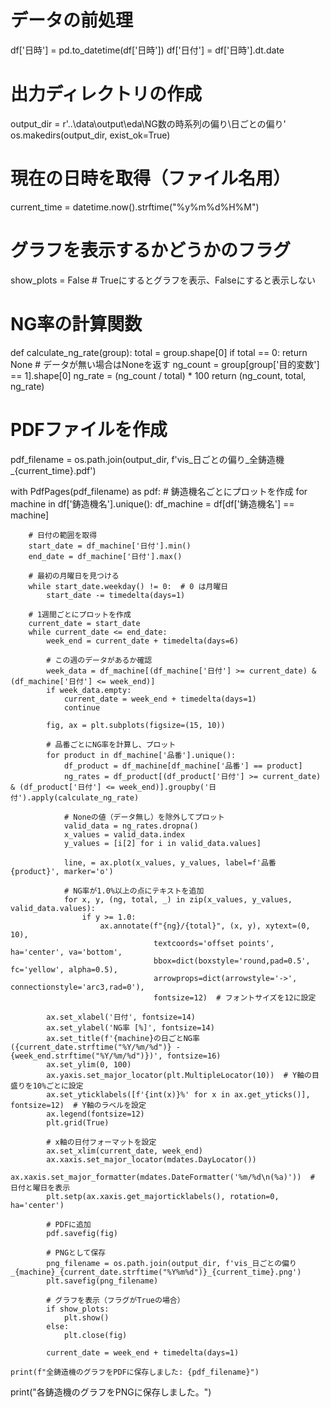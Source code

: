 # データの前処理
df['日時'] = pd.to_datetime(df['日時'])
df['日付'] = df['日時'].dt.date

# 出力ディレクトリの作成
output_dir = r'..\data\output\eda\NG数の時系列の偏り\日ごとの偏り'
os.makedirs(output_dir, exist_ok=True)

# 現在の日時を取得（ファイル名用）
current_time = datetime.now().strftime("%y%m%d%H%M")

# グラフを表示するかどうかのフラグ
show_plots = False  # Trueにするとグラフを表示、Falseにすると表示しない

# NG率の計算関数
def calculate_ng_rate(group):
    total = group.shape[0]
    if total == 0:
        return None  # データが無い場合はNoneを返す
    ng_count = group[group['目的変数'] == 1].shape[0]
    ng_rate = (ng_count / total) * 100
    return (ng_count, total, ng_rate)

# PDFファイルを作成
pdf_filename = os.path.join(output_dir, f'vis_日ごとの偏り_全鋳造機_{current_time}.pdf')

with PdfPages(pdf_filename) as pdf:
    # 鋳造機名ごとにプロットを作成
    for machine in df['鋳造機名'].unique():
        df_machine = df[df['鋳造機名'] == machine]
        
        # 日付の範囲を取得
        start_date = df_machine['日付'].min()
        end_date = df_machine['日付'].max()
        
        # 最初の月曜日を見つける
        while start_date.weekday() != 0:  # 0 は月曜日
            start_date -= timedelta(days=1)
        
        # 1週間ごとにプロットを作成
        current_date = start_date
        while current_date <= end_date:
            week_end = current_date + timedelta(days=6)
            
            # この週のデータがあるか確認
            week_data = df_machine[(df_machine['日付'] >= current_date) & (df_machine['日付'] <= week_end)]
            if week_data.empty:
                current_date = week_end + timedelta(days=1)
                continue
            
            fig, ax = plt.subplots(figsize=(15, 10))
            
            # 品番ごとにNG率を計算し、プロット
            for product in df_machine['品番'].unique():
                df_product = df_machine[df_machine['品番'] == product]
                ng_rates = df_product[(df_product['日付'] >= current_date) & (df_product['日付'] <= week_end)].groupby('日付').apply(calculate_ng_rate)
                
                # Noneの値（データ無し）を除外してプロット
                valid_data = ng_rates.dropna()
                x_values = valid_data.index
                y_values = [i[2] for i in valid_data.values]
                
                line, = ax.plot(x_values, y_values, label=f'品番 {product}', marker='o')
                
                # NG率が1.0%以上の点にテキストを追加
                for x, y, (ng, total, _) in zip(x_values, y_values, valid_data.values):
                    if y >= 1.0:
                        ax.annotate(f"{ng}/{total}", (x, y), xytext=(0, 10), 
                                    textcoords='offset points', ha='center', va='bottom',
                                    bbox=dict(boxstyle='round,pad=0.5', fc='yellow', alpha=0.5),
                                    arrowprops=dict(arrowstyle='->', connectionstyle='arc3,rad=0'),
                                    fontsize=12)  # フォントサイズを12に設定
            
            ax.set_xlabel('日付', fontsize=14)
            ax.set_ylabel('NG率 [%]', fontsize=14)
            ax.set_title(f'{machine}の日ごとNG率 ({current_date.strftime("%Y/%m/%d")} - {week_end.strftime("%Y/%m/%d")})', fontsize=16)
            ax.set_ylim(0, 100)
            ax.yaxis.set_major_locator(plt.MultipleLocator(10))  # Y軸の目盛りを10%ごとに設定
            ax.set_yticklabels([f'{int(x)}%' for x in ax.get_yticks()], fontsize=12)  # Y軸のラベルを設定
            ax.legend(fontsize=12)
            plt.grid(True)
            
            # x軸の日付フォーマットを設定
            ax.set_xlim(current_date, week_end)
            ax.xaxis.set_major_locator(mdates.DayLocator())
            ax.xaxis.set_major_formatter(mdates.DateFormatter('%m/%d\n(%a)'))  # 日付と曜日を表示
            plt.setp(ax.xaxis.get_majorticklabels(), rotation=0, ha='center')
            
            # PDFに追加
            pdf.savefig(fig)
            
            # PNGとして保存
            png_filename = os.path.join(output_dir, f'vis_日ごとの偏り_{machine}_{current_date.strftime("%Y%m%d")}_{current_time}.png')
            plt.savefig(png_filename)
            
            # グラフを表示（フラグがTrueの場合）
            if show_plots:
                plt.show()
            else:
                plt.close(fig)
            
            current_date = week_end + timedelta(days=1)
    
    print(f"全鋳造機のグラフをPDFに保存しました: {pdf_filename}")

print("各鋳造機のグラフをPNGに保存しました。")
